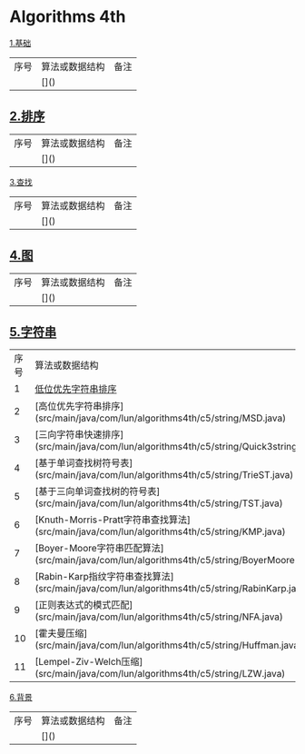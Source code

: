 
# Algorithms 4th #

[1.基础](src/main/java/com/lun/algorithms4th/c1/fundamental)

<table>

<tr>
<td>序号</td>
<td>算法或数据结构</td>
<td>备注</td>
</tr>

<tr>
<td></td>
<td>[]()</td>
<td></td>
</tr>

</table>

## [2.排序](src/main/java/com/lun/algorithms4th/c2/sorting) ##

<table>

<tr>
<td>序号</td>
<td>算法或数据结构</td>
<td>备注</td>
</tr>

<tr>
<td></td>
<td>[]()</td>
<td></td>
</tr>

</table>

[3.查找](src/main/java/com/lun/algorithms4th/c3/searching)

<table>

<tr>
<td>序号</td>
<td>算法或数据结构</td>
<td>备注</td>
</tr>

<tr>
<td></td>
<td>[]()</td>
<td></td>
</tr>

</table>

## [4.图](src/main/java/com/lun/algorithms4th/c4/graph) ##

<table>

<tr>
<td>序号</td>
<td>算法或数据结构</td>
<td>备注</td>
</tr>

<tr>
<td></td>
<td>[]()</td>
<td></td>
</tr>

</table>

## [5.字符串](src/main/java/com/lun/algorithms4th/c5/string) ##

<a href=""></a>

<table>

<tr>
<td>序号</td>
<td>算法或数据结构</td>
<td>备注</td>
</tr>

<tr>
<td>1</td>
<td><a href="src/main/java/com/lun/algorithms4th/c5/string/LSD.java">低位优先字符串排序</a></td>
<td><a href="src/main/java/com/lun/algorithms4th/c5/string/README.md#低位优先的字符串排序">Link</a></td>
</tr>

<tr>
<td>2</td>
<td>[高位优先字符串排序](src/main/java/com/lun/algorithms4th/c5/string/MSD.java)</td>
<td></td>
</tr>

<tr>
<td>3</td>
<td>[三向字符串快速排序](src/main/java/com/lun/algorithms4th/c5/string/Quick3string.java)</td>
<td></td>
</tr>

<tr>
<td>4</td>
<td>[基于单词查找树符号表](src/main/java/com/lun/algorithms4th/c5/string/TrieST.java)</td>
<td></td>
</tr>

<tr>
<td>5</td>
<td>[基于三向单词查找树的符号表](src/main/java/com/lun/algorithms4th/c5/string/TST.java)</td>
<td></td>
</tr>

<tr>
<td>6</td>
<td>[Knuth-Morris-Pratt字符串查找算法](src/main/java/com/lun/algorithms4th/c5/string/KMP.java)</td>
<td></td>
</tr>

<tr>
<td>7</td>
<td>[Boyer-Moore字符串匹配算法](src/main/java/com/lun/algorithms4th/c5/string/BoyerMoore.java)</td>
<td></td>
</tr>

<tr>
<td>8</td>
<td>[Rabin-Karp指纹字符串查找算法](src/main/java/com/lun/algorithms4th/c5/string/RabinKarp.java)</td>
<td></td>
</tr>

<tr>
<td>9</td>
<td>[正则表达式的模式匹配](src/main/java/com/lun/algorithms4th/c5/string/NFA.java)</td>
<td></td>
</tr>

<tr>
<td>10</td>
<td>[霍夫曼压缩](src/main/java/com/lun/algorithms4th/c5/string/Huffman.java)</td>
<td></td>
</tr>

<tr>
<td>11</td>
<td>[Lempel-Ziv-Welch压缩](src/main/java/com/lun/algorithms4th/c5/string/LZW.java)</td>
<td></td>
</tr>

</table>


[6.背景](src/main/java/com/lun/algorithms4th/c6/context)

<table>

<tr>
<td>序号</td>
<td>算法或数据结构</td>
<td>备注</td>
</tr>

<tr>
<td></td>
<td>[]()</td>
<td></td>
</tr>

</table>
